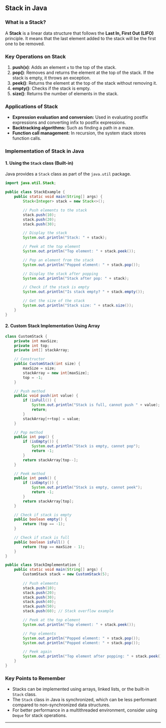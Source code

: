 ## Stack in Java

### **What is a Stack?**
A **Stack** is a linear data structure that follows the **Last In, First Out (LIFO)** principle. It means that the last element added to the stack will be the first one to be removed.

### Key Operations on Stack
1. **push(x)**: Adds an element `x` to the top of the stack.
2. **pop()**: Removes and returns the element at the top of the stack. If the stack is empty, it throws an exception.
3. **peek()**: Returns the element at the top of the stack without removing it.
4. **empty()**: Checks if the stack is empty.
5. **size()**: Returns the number of elements in the stack.


### **Applications of Stack**
- **Expression evaluation and conversion:** Used in evaluating postfix expressions and converting infix to postfix expressions.
- **Backtracking algorithms:** Such as finding a path in a maze.
- **Function call management:** In recursion, the system stack stores function calls.

### **Implementation of Stack in Java**

#### **1. Using the `Stack` class (Built-in)**
Java provides a `Stack` class as part of the `java.util` package.

```java
import java.util.Stack;

public class StackExample {
    public static void main(String[] args) {
        Stack<Integer> stack = new Stack<>();

        // Push elements to the stack
        stack.push(10);
        stack.push(20);
        stack.push(30);

        // Display the stack
        System.out.println("Stack: " + stack);

        // Peek at the top element
        System.out.println("Top element: " + stack.peek());

        // Pop an element from the stack
        System.out.println("Popped element: " + stack.pop());

        // Display the stack after popping
        System.out.println("Stack after pop: " + stack);

        // Check if the stack is empty
        System.out.println("Is stack empty? " + stack.empty());

        // Get the size of the stack
        System.out.println("Stack size: " + stack.size());
    }
}
```

#### **2. Custom Stack Implementation Using Array**

```java
class CustomStack {
    private int maxSize;
    private int top;
    private int[] stackArray;

    // Constructor
    public CustomStack(int size) {
        maxSize = size;
        stackArray = new int[maxSize];
        top = -1;
    }

    // Push method
    public void push(int value) {
        if (isFull()) {
            System.out.println("Stack is full, cannot push " + value);
            return;
        }
        stackArray[++top] = value;
    }

    // Pop method
    public int pop() {
        if (isEmpty()) {
            System.out.println("Stack is empty, cannot pop");
            return -1;
        }
        return stackArray[top--];
    }

    // Peek method
    public int peek() {
        if (isEmpty()) {
            System.out.println("Stack is empty, cannot peek");
            return -1;
        }
        return stackArray[top];
    }

    // Check if stack is empty
    public boolean empty() {
        return (top == -1);
    }

    // Check if stack is full
    public boolean isFull() {
        return (top == maxSize - 1);
    }
}

public class StackImplementation {
    public static void main(String[] args) {
        CustomStack stack = new CustomStack(5);
        
        // Push elements
        stack.push(10);
        stack.push(20);
        stack.push(30);
        stack.push(40);
        stack.push(50);
        stack.push(60); // Stack overflow example

        // Peek at the top element
        System.out.println("Top element: " + stack.peek());

        // Pop elements
        System.out.println("Popped element: " + stack.pop());
        System.out.println("Popped element: " + stack.pop());

        // Peek again
        System.out.println("Top element after popping: " + stack.peek());
    }
}
```

### **Key Points to Remember**
- Stacks can be implemented using arrays, linked lists, or the built-in `Stack` class.
- The `Stack` class in Java is synchronized, which can be less performant compared to non-synchronized data structures.
- For better performance in a multithreaded environment, consider using `Deque` for stack operations.

---

